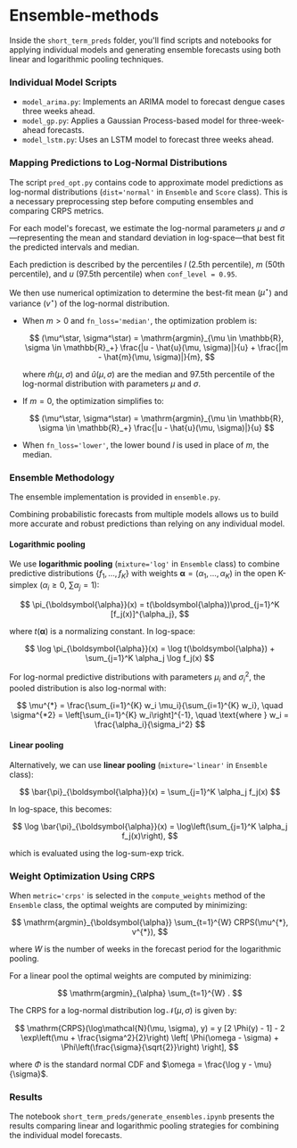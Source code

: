 # Ensemble-methods

Inside the `short_term_preds` folder, you'll find scripts and notebooks for applying individual models and generating ensemble forecasts using both linear and logarithmic pooling techniques.

### Individual Model Scripts

- `model_arima.py`: Implements an ARIMA model to forecast dengue cases three weeks ahead.
- `model_gp.py`: Applies a Gaussian Process-based model for three-week-ahead forecasts.
- `model_lstm.py`: Uses an LSTM model to forecast three weeks ahead.

### Mapping Predictions to Log-Normal Distributions

The script `pred_opt.py` contains code to approximate model predictions as log-normal distributions (`dist='normal'` in `Ensemble` and `Score` class). This is a necessary preprocessing step before computing ensembles and comparing CRPS metrics.

For each model's forecast, we estimate the log-normal parameters $\mu$ and $\sigma$—representing the mean and standard deviation in log-space—that best fit the predicted intervals and median.

Each prediction is described by the percentiles $l$ (2.5th percentile), $m$ (50th percentile), and $u$ (97.5th percentile) when `conf_level = 0.95`.

We then use numerical optimization to determine the best-fit mean ($\mu^\star$) and variance ($v^\star$) of the log-normal distribution.

- When $m > 0$ and `fn_loss='median'`, the optimization problem is:

  $$
  (\mu^\star, \sigma^\star) = 
  \mathrm{argmin}_{\mu \in \mathbb{R}, \sigma \in \mathbb{R}_+} 
  \frac{|u - \hat{u}(\mu, \sigma)|}{u} + \frac{|m - \hat{m}(\mu, \sigma)|}{m},
  $$

  where $\hat{m}(\mu, \sigma)$ and $\hat{u}(\mu, \sigma)$ are the median and 97.5th percentile of the log-normal distribution with parameters $\mu$ and $\sigma$.

- If $m = 0$, the optimization simplifies to:

  $$
  (\mu^\star, \sigma^\star) = 
  \mathrm{argmin}_{\mu \in \mathbb{R}, \sigma \in \mathbb{R}_+} 
  \frac{|u - \hat{u}(\mu, \sigma)|}{u}
  $$

- When `fn_loss='lower'`, the lower bound $l$ is used in place of $m$, the median.

### Ensemble Methodology

The ensemble implementation is provided in `ensemble.py`.

Combining probabilistic forecasts from multiple models allows us to build more accurate and robust predictions than relying on any individual model.

#### Logarithmic pooling
We use **logarithmic pooling** (`mixture='log'` in `Ensemble` class) to combine predictive distributions $\{f_1, \ldots, f_K\}$ with weights $\boldsymbol{\alpha} = (\alpha_1, \ldots, \alpha_K)$ in the open K-simplex ($\alpha_i \geq 0$, $\sum \alpha_j = 1$):

$$
\pi_{\boldsymbol{\alpha}}(x) = t(\boldsymbol{\alpha})\prod_{j=1}^K [f_j(x)]^{\alpha_j},
$$

where $t(\boldsymbol{\alpha})$ is a normalizing constant. In log-space:

$$
\log \pi_{\boldsymbol{\alpha}}(x) = \log t(\boldsymbol{\alpha}) + \sum_{j=1}^K \alpha_j \log f_j(x)
$$

For log-normal predictive distributions with parameters $\mu_i$ and $\sigma_i^2$, the pooled distribution is also log-normal with:

$$
\mu^{*} = \frac{\sum_{i=1}^{K} w_i \mu_i}{\sum_{i=1}^{K} w_i}, \quad \sigma^{*2} = \left[\sum_{i=1}^{K} w_i\right]^{-1}, \quad \text{where } w_i = \frac{\alpha_i}{\sigma_i^2}
$$

#### Linear pooling
Alternatively, we can use **linear pooling** (`mixture='linear'` in `Ensemble` class):

$$
\bar{\pi}_{\boldsymbol{\alpha}}(x) = \sum_{j=1}^K \alpha_j f_j(x)
$$

In log-space, this becomes:

$$
\log \bar{\pi}_{\boldsymbol{\alpha}}(x) = \log\left(\sum_{j=1}^K \alpha_j f_j(x)\right),
$$

which is evaluated using the log-sum-exp trick.

### Weight Optimization Using CRPS

When `metric='crps'` is selected in the `compute_weights` method of the `Ensemble` class, the optimal weights are computed by minimizing:

$$
\mathrm{argmin}_{\boldsymbol{\alpha}} \sum_{t=1}^{W} CRPS(\mu^{*}, v^{*}),
$$

where $W$ is the number of weeks in the forecast period for the logarithmic pooling. 

For a linear pool the optimal weights are computed by minimizing:

$$
\mathrm{argmin}_{\alpha} \sum_{t=1}^{W} .
$$

The CRPS for a log-normal distribution $\log\mathcal{N}(\mu, \sigma)$ is given by:

$$
\mathrm{CRPS}(\log\mathcal{N}(\mu, \sigma), y) =
    y [2 \Phi(y) - 1] - 2 \exp\left(\mu + \frac{\sigma^2}{2}\right)
    \left[ \Phi(\omega - \sigma) + \Phi\left(\frac{\sigma}{\sqrt{2}}\right) \right],    
$$

where $\Phi$ is the standard normal CDF and $\omega = \frac{\log y - \mu}{\sigma}$.

### Results

The notebook `short_term_preds/generate_ensembles.ipynb` presents the results comparing linear and logarithmic pooling strategies for combining the individual model forecasts.
